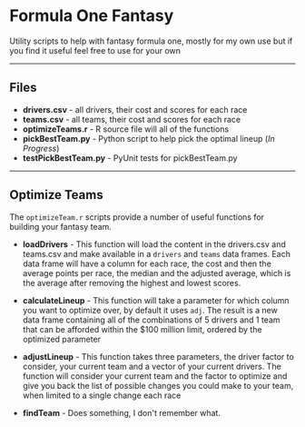 # Formula One Fantasy
Utility scripts to help with fantasy formula one, mostly for my own use but if you find it useful feel free to use for your own

----
## Files
* **drivers.csv** - all drivers, their cost and scores for each race
* **teams.csv** - all teams, their cost and scores for each race
* **optimizeTeams.r** - R source file will all of the functions
* **pickBestTeam.py** - Python script to help pick the optimal lineup (*In Progress*)
* **testPickBestTeam.py** - PyUnit tests for pickBestTeam.py

----
## Optimize Teams
The `optimizeTeam.r` scripts provide a number of useful functions for building your fantasy team.

* **loadDrivers** - This function will load the content in the drivers.csv and teams.csv and make available in a `drivers` and `teams`
data frames.  Each data frame will have a column for each race, the cost and then the average points per race, the median and the adjusted
average, which is the average after removing the highest and lowest scores.

* **calculateLineup** - This function will take a parameter for which column you want to optimize over, by default it uses `adj`.  The result
is a new data frame containing all of the combinations of 5 drivers and 1 team that can be afforded within the $100 million limit, ordered
by the optimized parameter

* **adjustLineup** - This function takes three parameters, the driver factor to consider, your current team and a vector of your current
drivers.  The function will consider your current team and the factor to optimize and give you back the list of possible changes you could
make to your team, when limited to a single change each race

* **findTeam** - Does something, I don't remember what.
